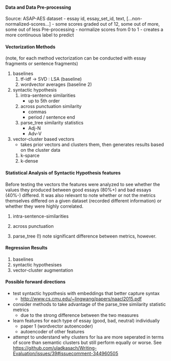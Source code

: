 #### Data and Data Pre-processing
Source: ASAP-AES dataset
    - essay id, essay_set_id, text, [...non-normalized-scores...]
    - some scores graded out of 12, some out of more, some out of less
Pre-processing
    - normalize scores from 0 to 1
        - creates a more continuous label to predict

#### Vectorization Methods
(note, for each method vectorization can be conducted with essay fragments or sentence fragments)

1. baselines
    1. tf-idf -> SVD : LSA (baseline)
    2. wordvector averages (baseline 2)
2. syntactic hypothesis
    1. intra-sentence similarities
        - up to 5th order
    2. across punctuation similarity
        - commas
        - period / sentence end
    3. parse_tree similarity statistics
        - Adj-N
        - Adv-V
3. vector-cluster based vectors
    - takes prior vectors and clusters them, then generates results based on the cluster data
    1. k-sparce
    2. k-dense


#### Statistical Analysis of Syntactic Hypothesis features
Before testing the vectors the features were analyzed to see whether the values they produced between good essays (80%+) and bad essays (40%-) differed. It was also relevant to note whether or not the metrics themselves differed on a given dataset (recorded different information) or whether they were highly correlated.

1. intra-sentence-similarities

2. across punctuation

3. parse_tree
(!) note significant difference between metrics, however.

#### Regression Results
1. baselines
2. syntactic hypothesises
3. vector-cluster augmentation


#### Possible forward directions
- test syntactic hypothesis with embeddings that better capture syntax
    - http://www.cs.cmu.edu/~lingwang/papers/naacl2015.pdf
- consider methods to take advantage of the parse_tree similarity statistic metrics
    - due to the strong difference between the two measures
- learn features for each type of essay (good, bad, neutral) individually
    - paper 1 (wordvector autoencoder)
    - autoencoder of other features
- attempt to understand why clusters for lsa are more seperated in terms of score than semantic clusters but still perform equally or worse. See https://github.com/uladkasach/Writing-Evaluation/issues/39#issuecomment-344960505
